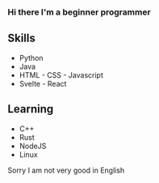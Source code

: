 ### Hi there I'm a beginner programmer

## Skills
- Python
- Java
- HTML - CSS - Javascript
- Svelte - React

## Learning
- C++
- Rust
- NodeJS
- Linux

Sorry I am not very good in English
